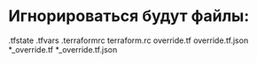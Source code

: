 # Игнорироваться будут файлы:
.tfstate
.tfvars
.terraformrc
terraform.rc
override.tf
override.tf.json
*_override.tf
*_override.tf.json
